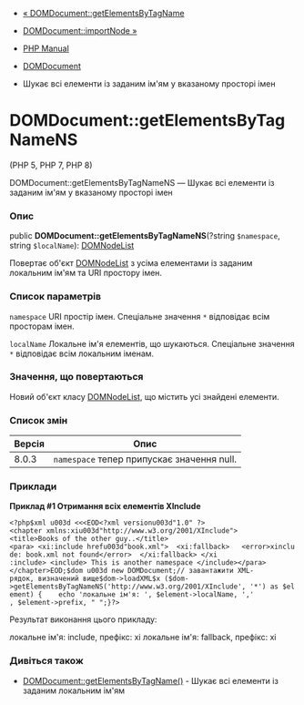 - [« DOMDocument::getElementsByTagName](domdocument.getelementsbytagname.md)
- [DOMDocument::importNode »](domdocument.importnode.md)

- [PHP Manual](index.md)
- [DOMDocument](class.domdocument.md)
- Шукає всі елементи із заданим ім'ям у вказаному просторі імен

# DOMDocument::getElementsByTagNameNS

(PHP 5, PHP 7, PHP 8)

DOMDocument::getElementsByTagNameNS — Шукає всі елементи із заданим
ім'ям у вказаному просторі імен

### Опис

public **DOMDocument::getElementsByTagNameNS**(?string `$namespace`,
string `$localName`): [DOMNodeList](class.domnodelist.md)

Повертає об'єкт [DOMNodeList](class.domnodelist.md) з усіма
елементами із заданим локальним ім'ям та URI простору імен.

### Список параметрів

`namespace`
URI простір імен. Спеціальне значення `*` відповідає всім
просторам імен.

`localName`
Локальне ім'я елементів, що шукаються. Спеціальне значення `*` відповідає
всім локальним іменам.

### Значення, що повертаються

Новий об'єкт класу [DOMNodeList](class.domnodelist.md), що містить
усі знайдені елементи.

### Список змін

| Версія | Опис                                       |
| ------ | ------------------------------------------ |
| 8.0.3  | `namespace` тепер припускає значення null. |

### Приклади

**Приклад #1 Отримання всіх елементів XInclude**

` <?php$xml u003d <<<EOD<?xml versionu003d"1.0" ?><chapter xmlns:xiu003d"http://www.w3.org/2001/XInclude"><title>Books of the other guy..</title><para> <xi:include hrefu003d"book.xml">  <xi:fallback>   <error>xinclude: book.xml not found</error>  </xi:fallback> </xi :include> <include> This is another namespace </include></para></chapter>EOD;$dom u003d new DOMDocument;// завантажити XML-рядок, визначений вище$dom->loadXML$x ($dom->getElementsByTagNameNS('http://www.w3.org/2001/XInclude', '*') as $element) {    echo 'локальне ім'я: ', $element->localName, ',' , $element->prefix, "
";}?> `

Результат виконання цього прикладу:

локальне ім'я: include, префікс: xi
локальне ім'я: fallback, префікс: xi

### Дивіться також

- [DOMDocument::getElementsByTagName()](domdocument.getelementsbytagname.md) -
Шукає всі елементи із заданим локальним ім'ям
